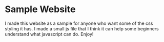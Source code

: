 # Sample Website

I made this website as a sample for anyone who want some of the css styling it has.
I made a small js file that I think it can help some beginners understand what javascript can do.
Enjoy!

